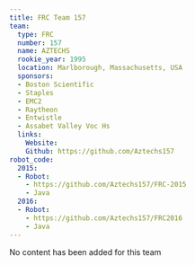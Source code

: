 ```yaml
---
title: FRC Team 157
team:
  type: FRC
  number: 157
  name: AZTECHS
  rookie_year: 1995
  location: Marlborough, Massachusetts, USA
  sponsors:
  - Boston Scientific
  - Staples
  - EMC2
  - Raytheon
  - Entwistle
  - Assabet Valley Voc Hs
  links:
    Website: 
    Github: https://github.com/Aztechs157
robot_code:
  2015:
  - Robot:
    - https://github.com/Aztechs157/FRC-2015
    - Java
  2016:
  - Robot:
    - https://github.com/Aztechs157/FRC2016
    - Java
---
```


No content has been added for this team